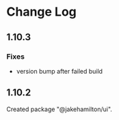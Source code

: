 # Change Log

## 1.10.3

### Fixes

- version bump after failed build


## 1.10.2

Created package "@jakehamilton/ui".

